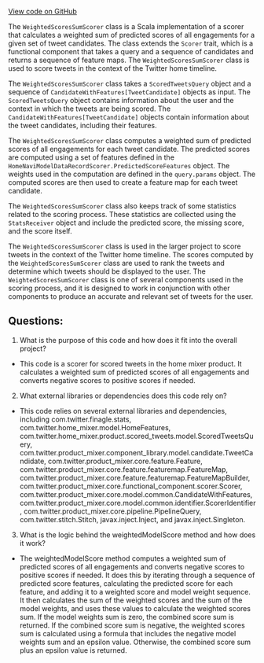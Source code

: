 [View code on GitHub](https://github.com/misbahsy/the-algorithm/home-mixer/server/src/main/scala/com/twitter/home_mixer/product/scored_tweets/scorer/WeightedScoresSumScorer.scala)

The `WeightedScoresSumScorer` class is a Scala implementation of a scorer that calculates a weighted sum of predicted scores of all engagements for a given set of tweet candidates. The class extends the `Scorer` trait, which is a functional component that takes a query and a sequence of candidates and returns a sequence of feature maps. The `WeightedScoresSumScorer` class is used to score tweets in the context of the Twitter home timeline.

The `WeightedScoresSumScorer` class takes a `ScoredTweetsQuery` object and a sequence of `CandidateWithFeatures[TweetCandidate]` objects as input. The `ScoredTweetsQuery` object contains information about the user and the context in which the tweets are being scored. The `CandidateWithFeatures[TweetCandidate]` objects contain information about the tweet candidates, including their features.

The `WeightedScoresSumScorer` class computes a weighted sum of predicted scores of all engagements for each tweet candidate. The predicted scores are computed using a set of features defined in the `HomeNaviModelDataRecordScorer.PredictedScoreFeatures` object. The weights used in the computation are defined in the `query.params` object. The computed scores are then used to create a feature map for each tweet candidate.

The `WeightedScoresSumScorer` class also keeps track of some statistics related to the scoring process. These statistics are collected using the `StatsReceiver` object and include the predicted score, the missing score, and the score itself.

The `WeightedScoresSumScorer` class is used in the larger project to score tweets in the context of the Twitter home timeline. The scores computed by the `WeightedScoresSumScorer` class are used to rank the tweets and determine which tweets should be displayed to the user. The `WeightedScoresSumScorer` class is one of several components used in the scoring process, and it is designed to work in conjunction with other components to produce an accurate and relevant set of tweets for the user.
## Questions: 
 1. What is the purpose of this code and how does it fit into the overall project?
- This code is a scorer for scored tweets in the home mixer product. It calculates a weighted sum of predicted scores of all engagements and converts negative scores to positive scores if needed.

2. What external libraries or dependencies does this code rely on?
- This code relies on several external libraries and dependencies, including com.twitter.finagle.stats, com.twitter.home_mixer.model.HomeFeatures, com.twitter.home_mixer.product.scored_tweets.model.ScoredTweetsQuery, com.twitter.product_mixer.component_library.model.candidate.TweetCandidate, com.twitter.product_mixer.core.feature.Feature, com.twitter.product_mixer.core.feature.featuremap.FeatureMap, com.twitter.product_mixer.core.feature.featuremap.FeatureMapBuilder, com.twitter.product_mixer.core.functional_component.scorer.Scorer, com.twitter.product_mixer.core.model.common.CandidateWithFeatures, com.twitter.product_mixer.core.model.common.identifier.ScorerIdentifier, com.twitter.product_mixer.core.pipeline.PipelineQuery, com.twitter.stitch.Stitch, javax.inject.Inject, and javax.inject.Singleton.

3. What is the logic behind the weightedModelScore method and how does it work?
- The weightedModelScore method computes a weighted sum of predicted scores of all engagements and converts negative scores to positive scores if needed. It does this by iterating through a sequence of predicted score features, calculating the predicted score for each feature, and adding it to a weighted score and model weight sequence. It then calculates the sum of the weighted scores and the sum of the model weights, and uses these values to calculate the weighted scores sum. If the model weights sum is zero, the combined score sum is returned. If the combined score sum is negative, the weighted scores sum is calculated using a formula that includes the negative model weights sum and an epsilon value. Otherwise, the combined score sum plus an epsilon value is returned.